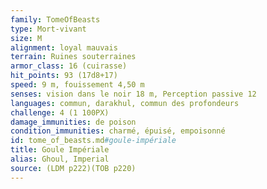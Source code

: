 ```yaml
---
family: TomeOfBeasts
type: Mort-vivant
size: M
alignment: loyal mauvais
terrain: Ruines souterraines
armor_class: 16 (cuirasse)
hit_points: 93 (17d8+17)
speed: 9 m, fouissement 4,50 m
senses: vision dans le noir 18 m, Perception passive 12
languages: commun, darakhul, commun des profondeurs
challenge: 4 (1 100PX)
damage_immunities: de poison
condition_immunities: charmé, épuisé, empoisonné
id: tome_of_beasts.md#goule-impériale
title: Goule Impériale
alias: Ghoul, Imperial
source: (LDM p222)(TOB p220)
---
```



